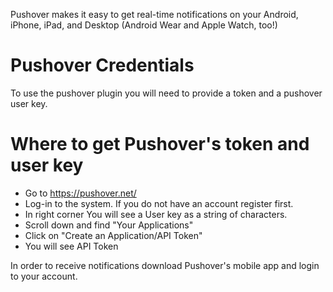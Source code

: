 Pushover makes it easy to get real-time notifications on your Android, iPhone, iPad, and Desktop (Android Wear and Apple
Watch, too!) 

# Pushover Credentials

To use the pushover plugin you will need to provide a token and a pushover user key.

# Where to get Pushover's token and user key

* Go to https://pushover.net/
* Log-in to the system. If you do not have an account register first.
* In right corner You will see a User key as a string of characters.
* Scroll down and find "Your Applications"
* Click on "Create an Application/API Token"
* You will see API Token

In order to receive notifications download Pushover's mobile app and login to your account. 

